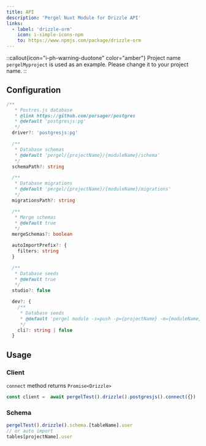 ```yaml
---
title: API
description: 'Pergel Nuxt Module for Drizzle API'
links:
  - label: 'drizzle-orm'
    icon: i-simple-icons-npm
    to: https://www.npmjs.com/package/drizzle-orm
---
```


::callout{icon="i-ph-warning-duotone" color="amber"}
 Project name `pergelMyproject` is used as an example. Please change it to your project name.
::


## Configuration

```ts
/**
   * Postres.js database
   * @link https://github.com/porsager/postgres
   * @default 'postgresjs:pg'
   */
  driver?: 'postgresjs:pg'

  /**
   * Database schemas
   * @default 'pergel/{projectName}/{moduleName}/schema'
   */
  schemaPath?: string

  /**
   * Database migrations
   * @default 'pergel/{projectName}/{moduleName}/migrations'
   */
  migrationsPath?: string

  /**
   * Merge schemas
   * @default true
   */
  mergeSchemas?: boolean

  autoImportPrefix?: {
    filters: string
  }

  /**
   * Database seeds
   * @default true
   */
  studio?: false

  dev?: {
    /**
     * Database seeds
     * @default 'pergel module -s=push -p={projectName} -m={moduleName}'
     */
    cli?: string | false
  }
```

## Usage

### Client
`connect` method returns `Promise<Drizzle>`

```ts
const client =  await pergelTest().drizzle().postgresjs().connect({})
```

### Schema

```ts
pergelTest().drizzle().schema.[tableName].user
// or auto import 
tables[projectName].user
```